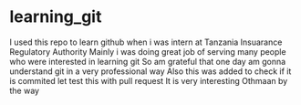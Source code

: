 # learning_git
I used this repo to learn github when i was intern at Tanzania Insuarance Regulatory Authority
Mainly i was doing great job of serving many people who were interested in learning git
So am grateful that one day am gonna understand git in a very professional way
Also this was added to check if it is commited
let test this with pull request
It is very interesting Othmaan by the way
